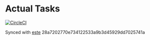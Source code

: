 # Actual Tasks

[![CircleCI](https://circleci.com/gh/steida/actualtasks/tree/master.svg?style=svg)](https://circleci.com/gh/steida/actualtasks/tree/master)

Synced with [este](https://github.com/este/este) 28a7202770e734122533a9b3d45929dd7025741a
